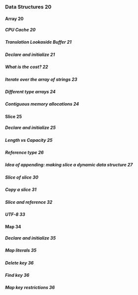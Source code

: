 ### Data Structures 20

#### Array 20

##### CPU Cache 20

##### Translation Lookaside Buffer 21

##### Declare and initialize 21

##### What is the cost? 22

##### Iterate over the array of strings 23

##### Different type arrays 24

##### Contiguous memory allocations 24

#### Slice 25

##### Declare and initialize 25

##### Length vs Capacity 25

##### Reference type 26

##### Idea of appending: making slice a dynamic data structure 27

##### Slice of slice 30

##### Copy a slice 31

##### Slice and reference 32

##### UTF-8 33

#### Map 34

##### Declare and initialize 35

##### Map literals 35

##### Delete key 36

##### Find key 36

##### Map key restrictions 36
